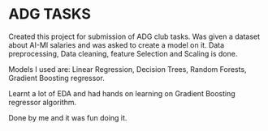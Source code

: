 # ADG TASKS

Created this project for submission of ADG club tasks.
Was given a dataset about AI-Ml salaries and was asked to create a model on it.
Data preprocessing, Data cleaning, feature Selection and Scaling is done.

Models I used are: Linear Regression,
            Decision Trees,
            Random Forests,
            Gradient Boosting regressor.

Learnt a lot of EDA and had hands on learning on Gradient Boosting regressor algorithm.

Done by me and it was fun doing it.
            
